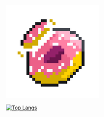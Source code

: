 ![](https://github.com/dev4ult/dev4ult/blob/main/animatedDonut2.gif)

[![Top Langs](https://github-readme-stats.vercel.app/api/top-langs/?username=dev4ult&layout=compact)](https://github.com/dev4ult/github-readme-stats)
